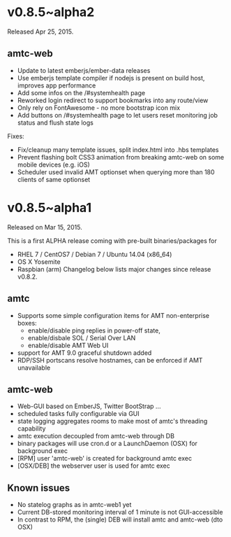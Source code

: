v0.8.5~alpha2
=============

Released Apr 25, 2015.

## amtc-web ##

- Update to latest emberjs/ember-data releases
- Use emberjs template compiler if nodejs is present on build host,
  improves app performance
- Add some infos on the /#systemhealth page
- Reworked login redirect to support bookmarks into any route/view
- Only rely on FontAwesome - no more bootstrap icon mix
- Add buttons on /#systemhealth page to let users reset
  monitoring job status and flush state logs

Fixes:

- Fix/cleanup many template issues, split index.html into .hbs templates
- Prevent flashing bolt CSS3 animation from breaking amtc-web on some
  mobile devices (e.g. iOS)
- Scheduler used invalid AMT optionset when querying more than 180
  clients of same optionset


v0.8.5~alpha1
=============

Released on Mar 15, 2015.

This is a first ALPHA release coming with pre-built binaries/packages for
* RHEL 7 / CentOS7 / Debian 7 / Ubuntu 14.04 (x86_64)
* OS X Yosemite
* Raspbian (arm)
Changelog below lists major changes since release v0.8.2.

## amtc ##

* Supports some simple configuration items for AMT non-enterprise boxes:
  - enable/disable ping replies in power-off state,
  - enable/disbale SOL / Serial Over LAN
  - enable/disable AMT Web UI
* support for AMT 9.0 graceful shutdown added
* RDP/SSH portscans resolve hostnames, can be enforced if AMT unavailable

## amtc-web ##

* Web-GUI based on EmberJS, Twitter BootStrap ...
* scheduled tasks fully configurable via GUI
* state logging aggregates rooms to make most of amtc's threading capability
* amtc execution decoupled from amtc-web through DB
* binary packages will use cron.d or a LaunchDaemon (OSX) for background exec
* [RPM] user 'amtc-web' is created for background amtc exec
* [OSX/DEB] the webserver user is used for amtc exec

## Known issues ##

* No statelog graphs as in amtc-web1 yet
* Current DB-stored monitoring interval of 1 minute is not GUI-accessible
* In contrast to RPM, the (single) DEB will install amtc and amtc-web (dto OSX)

